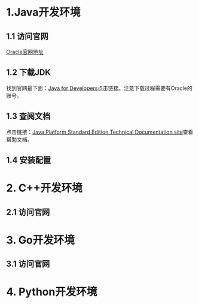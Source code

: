 # 1.Java开发环境

## 1.1 访问官网

[Oracle官网地址](http://oracle.com/)

## 1.2 下载JDK

找到官网最下面：[Java for Developers](http://www.oracle.com/technetwork/java/javase/downloads/)点击链接。注意下载过程需要有Oracle的账号。

## 1.3 查阅文档

点击链接：[Java Platform Standard Edition Technical Documentation site](http://docs.oracle.com/javase/)查看帮助文档。

## 1.4 安装配置





# 2. C++开发环境

## 2.1 访问官网



# 3. Go开发环境

## 3.1 访问官网



# 4. Python开发环境
